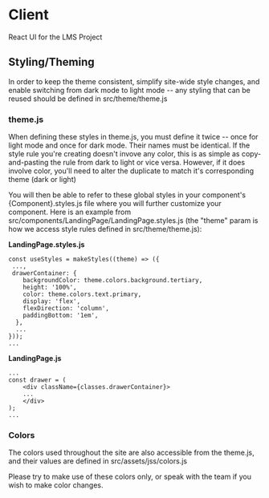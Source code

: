 # Client

React UI for the LMS Project

## Styling/Theming

In order to keep the theme consistent, simplify site-wide style changes, and enable switching from dark mode to light mode -- any styling that can be reused should be defined in src/theme/theme.js

### theme.js

When defining these styles in theme.js, you must define it twice -- once for light mode and once for dark mode. Their names must be identical. If the style rule you're creating doesn't invove any color, this is as simple as copy-and-pasting the rule from dark to light or vice versa. However, if it does involve color, you'll need to alter the duplicate to match it's corresponding theme (dark or light)

You will then be able to refer to these global styles in your component's {Component}.styles.js file where you will further customize your component. Here is an example from src/components/LandingPage/LandingPage.styles.js (the "theme" param is how we access style rules defined in src/theme/theme.js):

**LandingPage.styles.js**

```
const useStyles = makeStyles((theme) => ({
 ...,
 drawerContainer: {
    backgroundColor: theme.colors.background.tertiary,
    height: '100%',
    color: theme.colors.text.primary,
    display: 'flex',
    flexDirection: 'column',
    paddingBottom: '1em',
  },
  ...
}));
...
```

**LandingPage.js**

```
...
const drawer = (
    <div className={classes.drawerContainer}>
    ...
    </div>
);
...
```

### Colors

The colors used throughout the site are also accessible from the theme.js, and their values are defined in src/assets/jss/colors.js

Please try to make use of these colors only, or speak with the team if you wish to make color changes.
